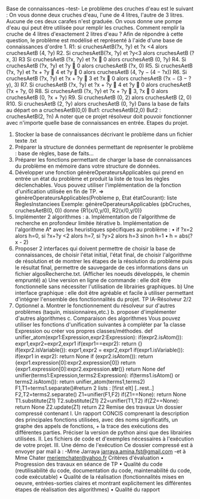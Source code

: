 Base de connaissances –test-
Le problème des cruches d'eau est le suivant :
On vous donne deux cruches d'eau, l'une de 4 litres, l'autre de 3 litres. Aucune de ces deux carafes n'est graduée. On vous donne une pompe d'eau qui peut être utilisée pour remplir les cruches. Comment remplir la cruche de 4 litres d'exactement 2 litres d'eau ?
Afin de répondre à cette question, le problème est modélisé et représenté à l'aide d'une base de connaissances d'ordre 1.
R1: si cruchesAetB(?x, ?y) et ?x <4 alors cruchesAetB (4, ?y)
R2. Si cruchesAetB(?x, ?y) et ?y<3 alors cruchesAetB (?x, 3)
R3 Si cruchesAetB (?x, ?y) et ?x  0 alors cruchesAetB (0, ?y)
R4. Si cruchesAetB (?x, ?y) et ?y  0 alors cruchesAetB (?x, 0)
R5. Si cruchesAetB (?x, ?y) et ?x + ?y  4 et ?y  0 alors cruchesAetB (4, ?y − (4 − ?x))
R6. Si cruchesAetB (?x, ?y) et ?x + ?y  3 et ?x  0 alors cruchesAetB (?x − (3 − ?y), 3)
R7. Si cruchesAetB (?x, ?y) et ?x + ?y  4 et ?y  0 alors cruchesAetB (?x + ?y, 0)
R8. Si cruchesAetB (?x, ?y) et ?x + ?y  3, ?x  0 alors cruchesAetB (0, ?x + ?y)
R9. Si cruchesAetB (0, 2) alors cruchesAetB (2, 0)
R10. Si cruchesAetB (2, ?y) alors cruchesAetB (0, ?y)
Dans la base de faits au départ on a cruchesAetB(0,0)
But1: cruchesAetB(2,0)
But2 : cruchesAetB(2, ?n)
A noter que ce projet résolveur doit pouvoir fonctionner avec n'importe quelle base de connaissances en entrée.
Etapes du projet.
1) Stocker la base de connaissances décrivant le problème dans un fichier texte .txt
2) Préparer la structure de données permettant de représenter le problème : base de règles, base de faits…
3) Préparer les fonctions permettant de charger la base de connaissances du problème en mémoire dans votre structure de données.
4) Développer une fonction génèreOperateursApplicables qui prend en entrée un état du problème et produit la liste de tous les règles déclenchables. Vous pouvez utiliser l'implémentation de la fonction d'unification utilisée en fin de TP.
=> génèreOperateursApplicables(Probleme p, Etat étatCourant): liste ReglesInstanciees
Exemple:
génèreOperateursApplicables (pbCruches, cruchesAetB(0, 0)) donne {R1(x/0,y/0), R2(x/0,y/0)}
5) Implémenter 2 algorithmes :
a. Implémentation de l'algorithme de recherche en profondeur limitée itérative
b. Implémentation de l'algorithme A* avec les heuristiques spécifiques au problème :
• if ?x=2 alors h=0, si ?x+?y <2 alors h=7, si ?y>2 alors h=3 sinon h=1
• h = abs(?x - 2)
6) Proposer 2 interfaces qui doivent permettre de choisir la base de connaissances, de choisir l'état initial, l'état final, de choisir l'algorithme de résolution et de montrer les étapes de la résolution du problème puis le résultat final, permettre de sauvegarde de ces informations dans un fichier algosRecherche.txt. (Afficher les noeuds développés, le chemin emprunté)
a) Une version en ligne de commande : elle doit être fonctionnelle sans nécessiter l'utilisation de librairies graphiques.
b) Une interface graphique : elle doit être agréable et facile à utiliser permettant d'intégrer l'ensemble des fonctionnalités du projet.
TP IA-Résolveur
2/2
7) Optionnel
a. Montrer le fonctionnement du résolveur sur d'autres problèmes (taquin, missionnaires,etc.)
b. proposer d'implémenter d'autres algorithmes
c. Comparaison des algorithmes
Vous pouvez utiliser les fonctions d'unification suivantes à compléter par 1a classe Expression ou
créer vos propres classes/méthodes.
def unifier_atom(expr1:Expression,expr2:Expression):
if(expr2.isAtom()): expr1,expr2=expr2,expr1
if(expr1==expr2): return {}
if(expr2.isVariable()): expr1,expr2 = expr2,expr1
if(expr1.isVariable()):
if(expr1 in expr2): return None
if (expr2.isAtom()): return
{expr1.expression[0]:expr2.expression[0]}
return {expr1.expression[0]:expr2.expression.__str__()}
return None
def unifier(terms1:Expression,terms2:Expression):
if(terms1.isAtom() or terms2.isAtom()): return
unifier_atom(terms1,terms2)
F1,T1=terms1.separate()#return 2 lists : [first elt] [..rest..]
F2,T2=terms2.separate()
Z1=unifier(F1,F2)
if(Z1==None): return None
T1.substitute(Z1)
T2.substitute(Z1)
Z2=unifier(T1,T2)
if(Z2==None): return None
Z2.update(Z1)
return Z2
Remise des travaux
Un dossier compressé contenant
I. Un rapport CONCIS comprenant la description des principales fonctions utilisées, avec des noms
significatifs, un graphe des appels de fonctions, + la trace des exécutions des différentes parties. Préciser la
version de python ainsi que des librairies utilisées.
II. Les fichiers de code et d'exemples nécessaires à l'exécution de votre projet.
III. Une démo de l'exécution
Ce dossier compressé est à envoyer par mail à :
-Mme Jarraya jarraya.amina.fst@gmail.com
-et à Mme Chater meriemchater@yahoo.fr
Critères d'évaluation
• Progression des travaux en séance de TP
• Qualité du code (reutilisabilité du code, documentation du code, maintenabilité du code, code exécutable)
• Qualité de la réalisation (fonctionnalités mises en oeuvre, entrées-sorties claires et montrant explicitement les
différentes étapes de réalisation des algorithmes)
• Qualité du rapport
